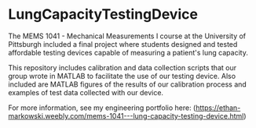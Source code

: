 # LungCapacityTestingDevice

The MEMS 1041 - Mechanical Measurements I course at the University of Pittsburgh included a final project where students designed and tested affordable testing devices capable of measuring a patient's lung capacity.

This repository includes calibration and data collection scripts that our group wrote in MATLAB to facilitate the use of our testing device. Also included are MATLAB figures of the results of our calibration process and examples of test data collected with our device.

For more information, see my engineering portfolio here: (https://ethan-markowski.weebly.com/mems-1041---lung-capacity-testing-device.html)
